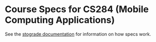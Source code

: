 # Course Specs for CS284 (Mobile Computing Applications)

See the [stograde documentation](https://github.com/stograde/stograde/blob/master/docs/SPECS.md) for information on how specs work.
